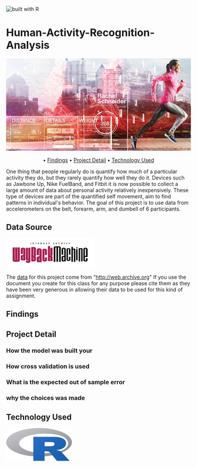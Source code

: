 ![built with R](https://img.shields.io/badge/built%20with-R-blue.svg)    

# Human-Activity-Recognition-Analysis

![alt text](https://raw.githubusercontent.com/david880110/Human-Activity-Recognition-Analysis/master/image/under-armour-connected-fitness-666x333.jpg)

<p align="center">
  • <a href="#findings">Findings</a>
  • <a href="#syntax-detail">Project Detail</a>
  • <a href="#technology-Used">Technology Used</a>
</p>

One thing that people regularly do is quantify how much of a particular activity they do, but they rarely quantify how well they do it. Devices such as Jawbone Up, Nike FuelBand, and Fitbit it is now possible to collect a large amount of data about personal activity relatively inexpensively. These type of devices are part of the quantified self movement, aim to find patterns in individual's behavior. The goal of this project is to use data from accelerometers on the belt, forearm, arm, and dumbell of 6 participants.
## Data Source

<img src="https://raw.githubusercontent.com/david880110/Human-Activity-Recognition-Analysis/master/image/wayback-machine-logo.jpg" width="240" height="80"/>

The [data](http://web.archive.org/web/20161224072740/http:/groupware.les.inf.puc-rio.br/har.) for this project come from "http://web.archive.org" If you use the document you create for this class for any purpose please cite them as they have been very generous in allowing their data to be used for this kind of assignment.

## Findings 

## Project Detail

### How the model was built your


### How cross validation is used


### What is the expected out of sample error


### why the choices was made



## Technology Used

<img src="https://raw.githubusercontent.com/david880110/tech-logo/master/R_logo.svg.png" width="180" height="90"/>
